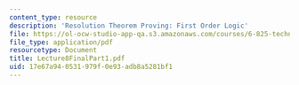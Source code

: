 ```yaml
---
content_type: resource
description: 'Resolution Theorem Proving: First Order Logic'
file: https://ol-ocw-studio-app-qa.s3.amazonaws.com/courses/6-825-techniques-in-artificial-intelligence-sma-5504-fall-2002/17e67a940531979f0e93adb8a5281bf1_Lecture8FinalPart1.pdf
file_type: application/pdf
resourcetype: Document
title: Lecture8FinalPart1.pdf
uid: 17e67a94-0531-979f-0e93-adb8a5281bf1
---
```

